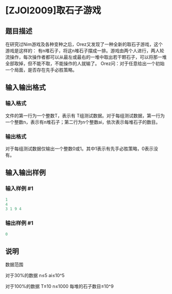 # [ZJOI2009]取石子游戏

## 题目描述

在研究过Nim游戏及各种变种之后，Orez又发现了一种全新的取石子游戏，这个游戏是这样的： 有n堆石子，将这n堆石子摆成一排。游戏由两个人进行，两人轮流操作，每次操作者都可以从最左或最右的一堆中取出若干颗石子，可以将那一堆全部取掉，但不能不取，不能操作的人就输了。 Orez问：对于任意给出一个初始一个局面，是否存在先手必胜策略。

## 输入输出格式

### 输入格式

文件的第一行为一个整数T，表示有 T组测试数据。对于每组测试数据，第一行为一个整数n，表示有n堆石子；第二行为n个整数ai，依次表示每堆石子的数目。

### 输出格式

对于每组测试数据仅输出一个整数0或1。其中1表示有先手必胜策略，0表示没有。

## 输入输出样例

### 输入样例 #1

```cpp
1
4
3 1 9 4
```


### 输出样例 #1

```cpp
0
```


## 说明

数据范围

对于30%的数据 n≤5 ai≤10^5

对于100%的数据 T≤10 n≤1000 每堆的石子数目≤10^9

